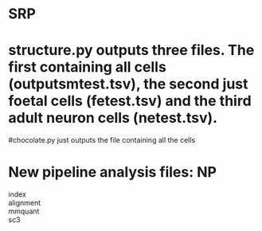 # SRP

# structure.py outputs three files. The first containing all cells (outputsmtest.tsv), the second just foetal cells (fetest.tsv) and the third adult neuron cells (netest.tsv).

#chocolate.py just outputs the file containing all the cells


# New pipeline analysis files: NP 
index \
alignment \
mmquant \
sc3
